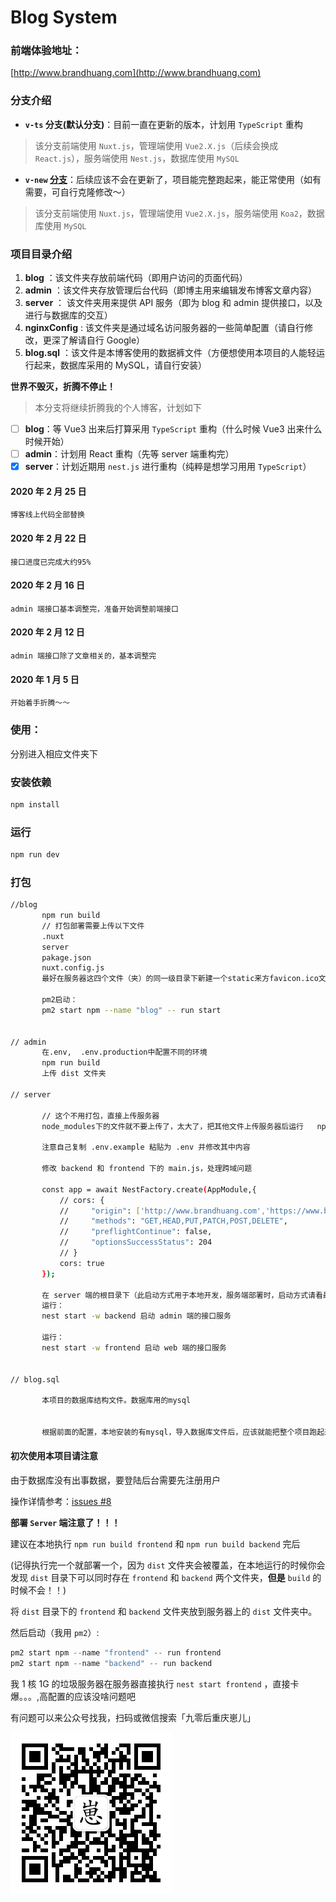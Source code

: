 # Blog System
### 前端体验地址：
[http://www.brandhuang.com](http://www.brandhuang.com)
### 分支介绍
- **`v-ts` 分支(默认分支)**：目前一直在更新的版本，计划用 `TypeScript` 重构

> 该分支前端使用 `Nuxt.js`，管理端使用 `Vue2.X.js`（后续会换成 `React.js`），服务端使用 `Nest.js`，数据库使用 `MySQL`

- **`v-new` [分支](https://github.com/CQBoyBrand/Koa2-nuxt-MySQL/tree/v-new )**：后续应该不会在更新了，项目能完整跑起来，能正常使用（如有需要，可自行克隆修改～）

> 该分支前端使用 `Nuxt.js`，管理端使用 `Vue2.X.js`，服务端使用 `Koa2`，数据库使用 `MySQL`

### 项目目录介绍
1. **blog** ：该文件夹存放前端代码（即用户访问的页面代码）
2. **admin** ：该文件夹存放管理后台代码（即博主用来编辑发布博客文章内容）
3. **server** ： 该文件夹用来提供 API 服务（即为 blog 和 admin 提供接口，以及进行与数据库的交互）
4. **nginxConfig** : 该文件夹是通过域名访问服务器的一些简单配置（请自行修改，更深了解请自行 Google）
5. **blog.sql** ：该文件是本博客使用的数据裤文件（方便想使用本项目的人能轻运行起来，数据库采用的 MySQL，请自行安装）

**世界不毁灭，折腾不停止！**
> 本分支将继续折腾我的个人博客，计划如下

- [ ] **blog**：等 Vue3 出来后打算采用 `TypeScript` 重构（什么时候 Vue3 出来什么时候开始）
- [ ] **admin**：计划用 React 重构（先等 server 端重构完）
- [x] **server**：计划近期用 `nest.js` 进行重构（纯粹是想学习用用 `TypeScript`）
#### 2020 年 2 月 25 日
    博客线上代码全部替换
    
#### 2020 年 2 月 22 日
    接口进度已完成大约95%

#### 2020 年 2 月 16 日

    admin 端接口基本调整完，准备开始调整前端接口

#### 2020 年 2 月 12 日

    admin 端接口除了文章相关的，基本调整完

#### 2020 年 1 月 5 日
    开始着手折腾～～

 ### 使用：
 分别进入相应文件夹下
 
 ### 安装依赖
 ```bash
 npm install

 ```
 ### 运行
  ```bash
  npm run dev
  ```
 ### 打包

 ```bash
//blog
        npm run build
        // 打包部署需要上传以下文件
        .nuxt
        server
        pakage.json
        nuxt.config.js
        最好在服务器这四个文件（夹）的同一级目录下新建一个static来方favicon.ico文件，有不然这个图片显示不出来

        pm2启动：
        pm2 start npm --name "blog" -- run start


// admin
        在.env,  .env.production中配置不同的环境
        npm run build
        上传 dist 文件夹

// server
    
        // 这个不用打包，直接上传服务器
        node_modules下的文件就不要上传了，太大了，把其他文件上传服务器后运行   npm install 就好了
        
        注意自己复制 .env.example 粘贴为 .env 并修改其中内容

        修改 backend 和 frontend 下的 main.js，处理跨域问题

        const app = await NestFactory.create(AppModule,{
            // cors: {
            //     "origin": ['http://www.brandhuang.com','https://www.brandhuang.com','http://admin.brandhuang.com','https://admin.brandhuang.com'],
            //     "methods": "GET,HEAD,PUT,PATCH,POST,DELETE",
            //     "preflightContinue": false,
            //     "optionsSuccessStatus": 204
            // }
            cors: true
        });
        
        在 server 端的根目录下（此启动方式用于本地开发，服务端部署时，启动方式请看最下面！）
        运行：
        nest start -w backend 启动 admin 端的接口服务

        运行：
        nest start -w frontend 启动 web 端的接口服务
            
       
// blog.sql

        本项目的数据库结构文件。数据库用的mysql
        
        
        根据前面的配置，本地安装的有mysql，导入数据库文件后，应该就能把整个项目跑起来了
```

#### 初次使用本项目请注意
由于数据库没有出事数据，要登陆后台需要先注册用户

操作详情参考：[issues #8](https://github.com/CQBoyBrand/Koa2-nuxt-MySQL/issues/8)

 **部署 `Server` 端注意了！！！**

 建议在本地执行 `npm run build frontend` 和 `npm run build backend` 完后
 
 (记得执行完一个就部署一个，因为 `dist` 文件夹会被覆盖，在本地运行的时候你会发现 `dist` 目录下可以同时存在 `frontend` 和 `backend` 两个文件夹，**但是** `build` 的时候不会！！)

 将 `dist` 目录下的 `frontend` 和 `backend` 文件夹放到服务器上的 `dist` 文件夹中。

 然后启动（我用 `pm2`）:
 ```js
pm2 start npm --name "frontend" -- run frontend
pm2 start npm --name "backend" -- run backend
 ```
 
  我 1 核 1G 的垃圾服务器在服务器直接执行 `nest start frontend` ，直接卡爆。。。,高配置的应该没啥问题吧


  有问题可以来公众号找我，扫码或微信搜索「九零后重庆崽儿」

  ![公众号](./brandQRcode.jpg)